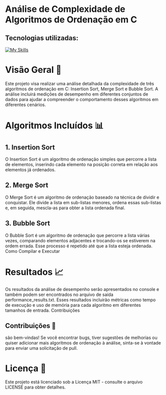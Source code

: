 # Análise de Complexidade de Algoritmos de Ordenação em C 

## Tecnologias utilizadas:
[![My Skills](https://skillicons.dev/icons?i=c)](https://skillicons.dev)

# Visão Geral 🚀

Este projeto visa realizar uma análise detalhada da complexidade de três algoritmos de ordenação em C: Insertion Sort, Merge Sort e Bubble Sort. A análise incluirá medições de desempenho em diferentes conjuntos de dados para ajudar a compreender o comportamento desses algoritmos em diferentes cenários.

# Algoritmos Incluídos 📊

## 1. Insertion Sort

O Insertion Sort é um algoritmo de ordenação simples que percorre a lista de elementos, inserindo cada elemento na posição correta em relação aos elementos já ordenados.
## 2. Merge Sort

O Merge Sort é um algoritmo de ordenação baseado na técnica de dividir e conquistar. Ele divide a lista em sub-listas menores, ordena essas sub-listas e, em seguida, mescla-as para obter a lista ordenada final.

## 3. Bubble Sort

O Bubble Sort é um algoritmo de ordenação que percorre a lista várias vezes, comparando elementos adjacentes e trocando-os se estiverem na ordem errada. Esse processo é repetido até que a lista esteja ordenada.
Como Compilar e Executar

# Resultados 📈

Os resultados da análise de desempenho serão apresentados no console e também podem ser encontrados no arquivo de saída performance_results.txt. Esses resultados incluirão métricas como tempo de execução e uso de memória para cada algoritmo em diferentes tamanhos de entrada.
Contribuições

## Contribuições 🤝
são bem-vindas! Se você encontrar bugs, tiver sugestões de melhorias ou quiser adicionar mais algoritmos de ordenação à análise, sinta-se à vontade para enviar uma solicitação de pull.

# Licença 📜
Este projeto está licenciado sob a Licença MIT - consulte o arquivo LICENSE para obter detalhes.
